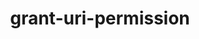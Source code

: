 ---
layout: default
title: grant-uri-permission
parent: App manifest file
grand_parent: App basics
nav_order: 9
---